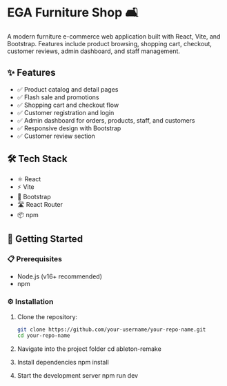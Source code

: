 # EGA Furniture Shop 🛋️

A modern furniture e-commerce web application built with React, Vite, and Bootstrap. Features include product browsing, shopping cart, checkout, customer reviews, admin dashboard, and staff management.

## ✨ Features

- ✅ Product catalog and detail pages
- ✅ Flash sale and promotions
- ✅ Shopping cart and checkout flow
- ✅ Customer registration and login
- ✅ Admin dashboard for orders, products, staff, and customers
- ✅ Responsive design with Bootstrap
- ✅ Customer review section

## 🛠️ Tech Stack

- ⚛️ React
- ⚡ Vite
- 🎨 Bootstrap
- 🛣️ React Router
- 📦 npm

## 🚀 Getting Started

### 📋 Prerequisites

- Node.js (v16+ recommended)
- npm

### ⚙️ Installation

1. Clone the repository:
   ```sh
   git clone https://github.com/your-username/your-repo-name.git
   cd your-repo-name
   
2. Navigate into the project folder
cd ableton-remake

3. Install dependencies
npm install

4. Start the development server
npm run dev
